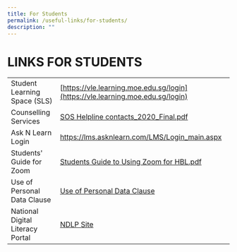 ```yaml
---
title: For Students
permalink: /useful-links/for-students/
description: ""
---
```

# LINKS FOR STUDENTS


|  |  | 
| -------- | -------- | 
| Student Learning Space (SLS)     | [https://vle.learning.moe.edu.sg/login](https://vle.learning.moe.edu.sg/login)     | 
| Counselling Services| [SOS Helpline contacts_2020_Final.pdf ](/files/SOS%20Helpline%20contacts_2020_Final.pdf)     |
| Ask N Learn Login | [https://lms.asknlearn.com/LMS/Login_main.aspx ](https://lms.wizlearn.com/LMS/Login_main.aspx)     |
| Students' Guide for Zoom     | [Students Guide to Using Zoom for HBL.pdf ](/files/Students%20Guide%20to%20Using%20Zoom%20for%20HBL.pdf)     |
| Use of Personal Data Clause     | [Use of Personal Data Clause ](/files/Use%20of%20Personal%20Data%20for%20Publicity%20Purposes.pdf)     |
| National Digital Literacy Portal     | [NDLP Site](https://sites.google.com/rss.edu.sg/ndlp-riverside/home)     |

